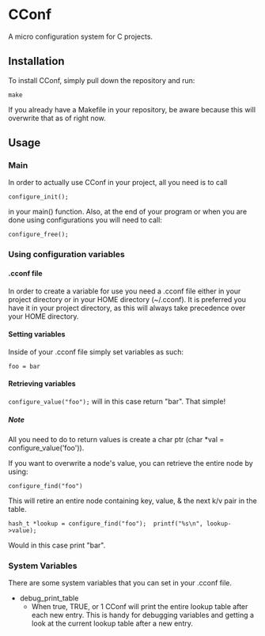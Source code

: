 # CConf
A micro configuration system for C projects.

## Installation
To install CConf, simply pull down the repository and run: 

`make`

If you already have a Makefile  in your repository, be aware because this will overwrite that as of right now.

## Usage
### Main
In order to actually use CConf in your project, all you need is to call 

`configure_init();` 

in your main() function. Also, at the end of your program or when you are done using configurations you will need to call:
	
`configure_free();`

### Using configuration variables
#### .cconf file
In order to create a variable for use you need a .cconf file either in your project directory or in your HOME directory (~/.cconf). It is preferred you have it in your project directory, as this will always take precedence over your HOME directory.

#### Setting variables
Inside of your .cconf file simply set variables as such:

`foo = bar`

#### Retrieving variables
`configure_value("foo");` will in this case return "bar". That simple!
##### Note
All you need to do to return values is create a char ptr (char *val = configure_value('foo')).

If you want to overwrite a node's value, you can retrieve the entire node by using:

`configure_find("foo")`

This will retire an entire node containing key, value, & the next k/v pair in the table.

`hash_t *lookup = configure_find("foo");  printf("%s\n", lookup->value);`

Would in this case print "bar".

### System Variables
There are some system variables that you can set in your .cconf file.

- debug_print_table	
  - When true, TRUE, or 1 CConf will print the entire lookup table after each new entry. This is handy for debugging variables and getting a look at the current lookup table after a new entry.
